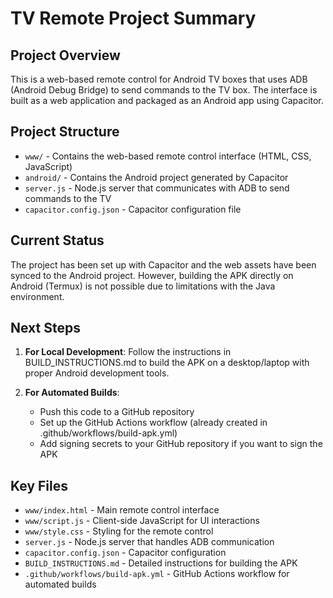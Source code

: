 # TV Remote Project Summary

## Project Overview
This is a web-based remote control for Android TV boxes that uses ADB (Android Debug Bridge) to send commands to the TV box. The interface is built as a web application and packaged as an Android app using Capacitor.

## Project Structure
- `www/` - Contains the web-based remote control interface (HTML, CSS, JavaScript)
- `android/` - Contains the Android project generated by Capacitor
- `server.js` - Node.js server that communicates with ADB to send commands to the TV
- `capacitor.config.json` - Capacitor configuration file

## Current Status
The project has been set up with Capacitor and the web assets have been synced to the Android project. However, building the APK directly on Android (Termux) is not possible due to limitations with the Java environment.

## Next Steps
1. **For Local Development**: Follow the instructions in BUILD_INSTRUCTIONS.md to build the APK on a desktop/laptop with proper Android development tools.

2. **For Automated Builds**: 
   - Push this code to a GitHub repository
   - Set up the GitHub Actions workflow (already created in .github/workflows/build-apk.yml)
   - Add signing secrets to your GitHub repository if you want to sign the APK

## Key Files
- `www/index.html` - Main remote control interface
- `www/script.js` - Client-side JavaScript for UI interactions
- `www/style.css` - Styling for the remote control
- `server.js` - Node.js server that handles ADB communication
- `capacitor.config.json` - Capacitor configuration
- `BUILD_INSTRUCTIONS.md` - Detailed instructions for building the APK
- `.github/workflows/build-apk.yml` - GitHub Actions workflow for automated builds